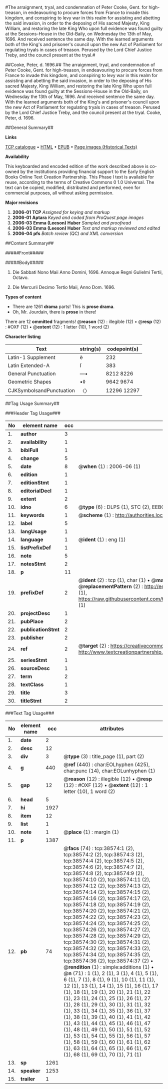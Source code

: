 #The arraignment, tryal, and condemnation of Peter Cooke, Gent. for high-treason, in endeavouring to procure forces from France to invade this kingdom, and conspiring to levy war in this realm for assisting and abetting the said invasion, in order to the deposing of His sacred Majesty, King William, and restoring the late King Who upon full evidence was found guilty at the Sessions-House in the Old-Baily, on Wednesday the 13th of May, 1696. And received sentence the same day. With the learned arguments both of the King's and prisoner's council upon the new Act of Parliament for regulating tryals in cases of treason. Perused by the Lord Chief Justice Treby, and the council present at the tryal.#

##Cooke, Peter, d. 1696.##
The arraignment, tryal, and condemnation of Peter Cooke, Gent. for high-treason, in endeavouring to procure forces from France to invade this kingdom, and conspiring to levy war in this realm for assisting and abetting the said invasion, in order to the deposing of His sacred Majesty, King William, and restoring the late King Who upon full evidence was found guilty at the Sessions-House in the Old-Baily, on Wednesday the 13th of May, 1696. And received sentence the same day. With the learned arguments both of the King's and prisoner's council upon the new Act of Parliament for regulating tryals in cases of treason. Perused by the Lord Chief Justice Treby, and the council present at the tryal.
Cooke, Peter, d. 1696.

##General Summary##

**Links**

[TCP catalogue](http://www.ota.ox.ac.uk/tcp/)  • 
[HTML](http://tei.it.ox.ac.uk/tcp/Texts-HTML/free/A25/A25874.html)  • 
[EPUB](http://tei.it.ox.ac.uk/tcp/Texts-EPUB/free/A25/A25874.epub) • 
[Page images (Historical Texts)](https://data.historicaltexts.jisc.ac.uk/view?pubId=eebo-99834090e&pageId=eebo-99834090e-38574-1)

**Availability**

This keyboarded and encoded edition of the
	       work described above is co-owned by the institutions
	       providing financial support to the Early English Books
	       Online Text Creation Partnership. This Phase I text is
	       available for reuse, according to the terms of Creative
	       Commons 0 1.0 Universal. The text can be copied,
	       modified, distributed and performed, even for
	       commercial purposes, all without asking permission.

**Major revisions**

1. __2006-01__ __TCP__ *Assigned for keying and markup*
1. __2006-01__ __Aptara__ *Keyed and coded from ProQuest page images*
1. __2006-03__ __Emma (Leeson) Huber__ *Sampled and proofread*
1. __2006-03__ __Emma (Leeson) Huber__ *Text and markup reviewed and edited*
1. __2006-04__ __pfs__ *Batch review (QC) and XML conversion*

##Content Summary##

#####Front#####

#####Body#####

1. Die Sabbati Nono Maii Anno Domini, 1696. Annoque
Regni Gulielmi Tertii, Octavo.

1. Die Mercurii Decimo Tertio Maii, Anno Dom. 1696.

**Types of content**

  * There are 1261 **drama** parts! This is **prose drama**.
  * Oh, Mr. Jourdain, there is **prose** in there!

There are 12 **ommitted** fragments! 
 @__reason__ (12) : illegible (12)  •  @__resp__ (12) : #OXF (12)  •  @__extent__ (12) : 1 letter (10), 1 word (2)

**Character listing**


|Text|string(s)|codepoint(s)|
|---|---|---|
|Latin-1 Supplement|è|232|
|Latin Extended-A|ſ|383|
|General Punctuation|—•|8212 8226|
|Geometric Shapes|▪◊|9642 9674|
|CJKSymbolsandPunctuation|〈〉|12296 12297|

##Tag Usage Summary##

###Header Tag Usage###

|No|element name|occ|attributes|
|---|---|---|---|
|1.|__author__|3||
|2.|__availability__|1||
|3.|__biblFull__|1||
|4.|__change__|5||
|5.|__date__|8| @__when__ (1) : 2006-06 (1)|
|6.|__edition__|1||
|7.|__editionStmt__|1||
|8.|__editorialDecl__|1||
|9.|__extent__|2||
|10.|__idno__|6| @__type__ (6) : DLPS (1), STC (2), EEBO-CITATION (1), PROQUEST (1), VID (1)|
|11.|__keywords__|1| @__scheme__ (1) : http://authorities.loc.gov/ (1)|
|12.|__label__|5||
|13.|__langUsage__|1||
|14.|__language__|1| @__ident__ (1) : eng (1)|
|15.|__listPrefixDef__|1||
|16.|__note__|5||
|17.|__notesStmt__|2||
|18.|__p__|11||
|19.|__prefixDef__|2| @__ident__ (2) : tcp (1), char (1)  •  @__matchPattern__ (2) : ([0-9\-]+):([0-9IVX]+) (1), (.+) (1)  •  @__replacementPattern__ (2) : http://eebo.chadwyck.com/downloadtiff?vid=$1&page=$2 (1), https://raw.githubusercontent.com/textcreationpartnership/Texts/master/tcpchars.xml#$1 (1)|
|20.|__projectDesc__|1||
|21.|__pubPlace__|2||
|22.|__publicationStmt__|2||
|23.|__publisher__|2||
|24.|__ref__|2| @__target__ (2) : https://creativecommons.org/publicdomain/zero/1.0/ (1), http://www.textcreationpartnership.org/docs/. (1)|
|25.|__seriesStmt__|1||
|26.|__sourceDesc__|1||
|27.|__term__|2||
|28.|__textClass__|1||
|29.|__title__|3||
|30.|__titleStmt__|2||


###Text Tag Usage###

|No|element name|occ|attributes|
|---|---|---|---|
|1.|__date__|2||
|2.|__desc__|12||
|3.|__div__|3| @__type__ (3) : title_page (1), part (2)|
|4.|__g__|440| @__ref__ (440) : char:EOLhyphen (425), char:punc (14), char:EOLunhyphen (1)|
|5.|__gap__|12| @__reason__ (12) : illegible (12)  •  @__resp__ (12) : #OXF (12)  •  @__extent__ (12) : 1 letter (10), 1 word (2)|
|6.|__head__|5||
|7.|__hi__|1927||
|8.|__item__|12||
|9.|__list__|1||
|10.|__note__|1| @__place__ (1) : margin (1)|
|11.|__p__|1387||
|12.|__pb__|74| @__facs__ (74) : tcp:38574:1 (2), tcp:38574:2 (2), tcp:38574:3 (2), tcp:38574:4 (2), tcp:38574:5 (2), tcp:38574:6 (2), tcp:38574:7 (2), tcp:38574:8 (2), tcp:38574:9 (2), tcp:38574:10 (2), tcp:38574:11 (2), tcp:38574:12 (2), tcp:38574:13 (2), tcp:38574:14 (2), tcp:38574:15 (2), tcp:38574:16 (2), tcp:38574:17 (2), tcp:38574:18 (2), tcp:38574:19 (2), tcp:38574:20 (2), tcp:38574:21 (2), tcp:38574:22 (2), tcp:38574:23 (2), tcp:38574:24 (2), tcp:38574:25 (2), tcp:38574:26 (2), tcp:38574:27 (2), tcp:38574:28 (2), tcp:38574:29 (2), tcp:38574:30 (2), tcp:38574:31 (2), tcp:38574:32 (2), tcp:38574:33 (2), tcp:38574:34 (2), tcp:38574:35 (2), tcp:38574:36 (2), tcp:38574:37 (2)  •  @__rendition__ (1) : simple:additions (1)  •  @__n__ (71) : 1 (1), 2 (1), 3 (1), 4 (1), 5 (1), 6 (1), 7 (1), 8 (1), 9 (1), 10 (1), 11 (1), 12 (1), 13 (1), 14 (1), 15 (1), 16 (1), 17 (1), 18 (1), 19 (1), 20 (1), 21 (1), 22 (1), 23 (1), 24 (1), 25 (1), 26 (1), 27 (1), 28 (1), 29 (1), 30 (1), 31 (1), 32 (1), 33 (1), 34 (1), 35 (1), 36 (1), 37 (1), 38 (1), 39 (1), 40 (1), 41 (1), 42 (1), 43 (1), 44 (1), 45 (1), 46 (1), 47 (1), 48 (1), 49 (1), 50 (1), 51 (1), 52 (1), 53 (1), 54 (1), 55 (1), 56 (1), 57 (1), 58 (1), 59 (1), 60 (1), 61 (1), 62 (1), 63 (1), 64 (1), 65 (1), 66 (1), 67 (1), 68 (1), 69 (1), 70 (1), 71 (1)|
|13.|__sp__|1261||
|14.|__speaker__|1253||
|15.|__trailer__|1||
